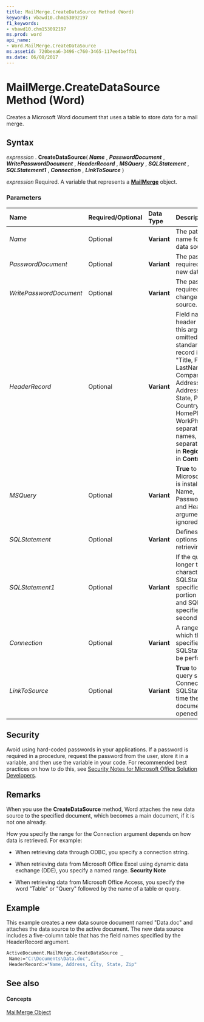 ```yaml
---
title: MailMerge.CreateDataSource Method (Word)
keywords: vbawd10.chm153092197
f1_keywords:
- vbawd10.chm153092197
ms.prod: word
api_name:
- Word.MailMerge.CreateDataSource
ms.assetid: 720beea6-3496-c760-3465-117ee4beffb1
ms.date: 06/08/2017
---
```



# MailMerge.CreateDataSource Method (Word)

Creates a Microsoft Word document that uses a table to store data for a mail merge.


## Syntax

 _expression_ . **CreateDataSource**( **_Name_** , **_PasswordDocument_** , **_WritePasswordDocument_** , **_HeaderRecord_** , **_MSQuery_** , **_SQLStatement_** , **_SQLStatement1_** , **_Connection_** , **_LinkToSource_** )

 _expression_ Required. A variable that represents a **[MailMerge](mailmerge-object-word.md)** object.


### Parameters



|**Name**|**Required/Optional**|**Data Type**|**Description**|
|:-----|:-----|:-----|:-----|
| _Name_|Optional| **Variant**|The path and file name for the new data source.|
| _PasswordDocument_|Optional| **Variant**|The password required to open the new data source.|
| _WritePasswordDocument_|Optional| **Variant**|The password required to save changes to the data source.|
| _HeaderRecord_|Optional| **Variant**|Field names for the header record. If this argument is omitted, the standard header record is used: "Title, FirstName, LastName, JobTitle, Company, Address1, Address2, City, State, PostalCode, Country, HomePhone, WorkPhone." To separate field names, use the list separator specified in  **Regional Settings** in **Control Panel**.|
| _MSQuery_|Optional| **Variant**| **True** to launch Microsoft Query, if it is installed. The Name, PasswordDocument, and HeaderRecord arguments are ignored.|
| _SQLStatement_|Optional| **Variant**|Defines query options for retrieving data.|
| _SQLStatement1_|Optional| **Variant**|If the query string is longer than 255 characters, SQLStatement specifies the first portion of the string, and SQLStatement1 specifies the second portion.|
| _Connection_|Optional| **Variant**|A range within which the query specified by SQLStatement will be performed.|
| _LinkToSource_|Optional| **Variant**| **True** to perform the query specified by Connection and SQLStatement each time the main document is opened.|

## Security

Avoid using hard-coded passwords in your applications. If a password is required in a procedure, request the password from the user, store it in a variable, and then use the variable in your code. For recommended best practices on how to do this, see [Security Notes for Microsoft Office Solution Developers](https://msdn.microsoft.com/en-us/library/office/ff860261.aspx). 


## Remarks

When you use the  **CreateDataSource** method, Word attaches the new data source to the specified document, which becomes a main document, if it is not one already.

How you specify the range for the Connection argument depends on how data is retrieved. For example:


- When retrieving data through ODBC, you specify a connection string.
    
- When retrieving data from Microsoft Office Excel using dynamic data exchange (DDE), you specify a named range. 
 **Security Note**  


    
- When retrieving data from Microsoft Office Access, you specify the word "Table" or "Query" followed by the name of a table or query.
    

## Example

This example creates a new data source document named "Data.doc" and attaches the data source to the active document. The new data source includes a five-column table that has the field names specified by the HeaderRecord argument.


```vb
ActiveDocument.MailMerge.CreateDataSource _ 
 Name:="C:\Documents\Data.doc", _ 
 HeaderRecord:="Name, Address, City, State, Zip"
```


## See also


#### Concepts


[MailMerge Object](mailmerge-object-word.md)

